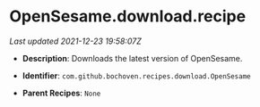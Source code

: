 # OpenSesame.download.recipe

_Last updated 2021-12-23 19:58:07Z_

- **Description**: Downloads the latest version of OpenSesame.

- **Identifier**: `com.github.bochoven.recipes.download.OpenSesame`

- **Parent Recipes**: `None`
